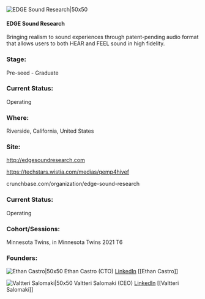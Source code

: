 

![EDGE Sound Research|50x50](https://apimg.techstars.com/connect/images/image_files/6188ad05ab003f73c25591de/original/ESR_Icon_%282%29.png)

#### EDGE Sound Research
Bringing realism to sound experiences through patent-pending audio format that allows users to both HEAR and FEEL sound in high fidelity.

### Stage: 
Pre-seed - Graduate 

### Current Status: 
Operating

### Where:
Riverside, California, United States

### Site:
http://edgesoundresearch.com

https://techstars.wistia.com/medias/qemp4hivef

crunchbase.com/organization/edge-sound-research

### Current Status: 
Operating

### Cohort/Sessions: 
Minnesota Twins, in Minnesota Twins 2021 T6

### Founders: 

![Ethan Castro|50x50](http://s3.amazonaws.com/ts-accel-connect-uploads/images/image_files/61836cf7ab003f73c25591bf/original/13522748_10209421776079398_4604288465555474582_o.jpg) Ethan Castro (CTO) [LinkedIn](https://linkedin.com/in/ethancastro) [[Ethan Castro]]

![Valtteri Salomaki|50x50](https://apimg.techstars.com/connect/images/image_files/61874eeeab003f73c25591d5/original/Val-Linkedin_%282%29.png) Valtteri Salomaki (CEO) [LinkedIn](https://linkedin.com/in/valsalomaki) [[Valtteri Salomaki]]


